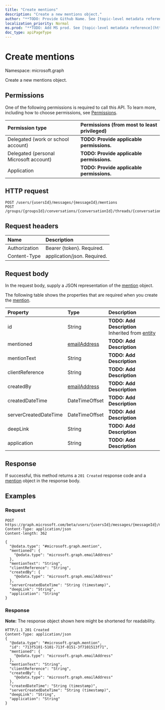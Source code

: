 ```yaml
---
title: "Create mentions"
description: "Create a new mentions object."
author: "**TODO: Provide Github Name. See [topic-level metadata reference](https://msgo.azurewebsites.net/add/document/guidelines/metadata.html#topic-level-metadata)**"
localization_priority: Normal
ms.prod: "**TODO: Add MS prod. See [topic-level metadata reference](https://msgo.azurewebsites.net/add/document/guidelines/metadata.html#topic-level-metadata)**"
doc_type: apiPageType
---
```


# Create mentions
Namespace: microsoft.graph

Create a new mentions object.

## Permissions
One of the following permissions is required to call this API. To learn more, including how to choose permissions, see [Permissions](/concepts/permissions-reference.md).

|Permission type|Permissions (from most to least privileged)|
|:---|:---|
|Delegated (work or school account)|**TODO: Provide applicable permissions.**|
|Delegated (personal Microsoft account)|**TODO: Provide applicable permissions.**|
|Application|**TODO: Provide applicable permissions.**|

## HTTP request

<!-- {
  "blockType": "ignored"
}
-->
``` http
POST /users/{usersId}/messages/{messageId}/mentions
POST /groups/{groupsId}/conversations/{conversationId}/threads/{conversationThreadId}/posts/{postId}/mentions
```

## Request headers
|Name|Description|
|:---|:---|
|Authorization|Bearer {token}. Required.|
|Content-Type|application/json. Required.|

## Request body
In the request body, supply a JSON representation of the [mention](../resources/mention.md) object.

The following table shows the properties that are required when you create the [mention](../resources/mention.md).

|Property|Type|Description|
|:---|:---|:---|
|id|String|**TODO: Add Description** Inherited from [entity](../resources/entity.md)|
|mentioned|[emailAddress](../resources/emailaddress.md)|**TODO: Add Description**|
|mentionText|String|**TODO: Add Description**|
|clientReference|String|**TODO: Add Description**|
|createdBy|[emailAddress](../resources/emailaddress.md)|**TODO: Add Description**|
|createdDateTime|DateTimeOffset|**TODO: Add Description**|
|serverCreatedDateTime|DateTimeOffset|**TODO: Add Description**|
|deepLink|String|**TODO: Add Description**|
|application|String|**TODO: Add Description**|



## Response

If successful, this method returns a `201 Created` response code and a [mention](../resources/mention.md) object in the response body.

## Examples

### Request
<!-- {
  "blockType": "request",
  "name": "create_mention_from_"
}
-->
``` http
POST https://graph.microsoft.com/beta/users/{usersId}/messages/{messageId}/mentions
Content-Type: application/json
Content-length: 362

{
  "@odata.type": "#microsoft.graph.mention",
  "mentioned": {
    "@odata.type": "microsoft.graph.emailAddress"
  },
  "mentionText": "String",
  "clientReference": "String",
  "createdBy": {
    "@odata.type": "microsoft.graph.emailAddress"
  },
  "serverCreatedDateTime": "String (timestamp)",
  "deepLink": "String",
  "application": "String"
}
```


### Response
**Note:** The response object shown here might be shortened for readability.
<!-- {
  "blockType": "response",
  "truncated": true,
  "@odata.type": "microsoft.graph.mention"
}
-->
``` http
HTTP/1.1 201 Created
Content-Type: application/json
{
  "@odata.type": "#microsoft.graph.mention",
  "id": "713f5101-5101-713f-0151-3f7101513f71",
  "mentioned": {
    "@odata.type": "microsoft.graph.emailAddress"
  },
  "mentionText": "String",
  "clientReference": "String",
  "createdBy": {
    "@odata.type": "microsoft.graph.emailAddress"
  },
  "createdDateTime": "String (timestamp)",
  "serverCreatedDateTime": "String (timestamp)",
  "deepLink": "String",
  "application": "String"
}
```

